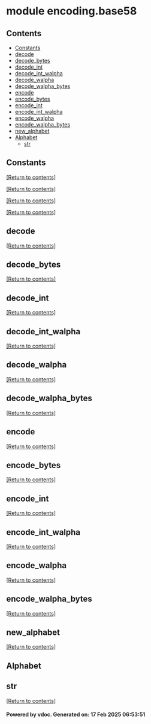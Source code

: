 # module encoding.base58


## Contents
- [Constants](#Constants)
- [decode](#decode)
- [decode_bytes](#decode_bytes)
- [decode_int](#decode_int)
- [decode_int_walpha](#decode_int_walpha)
- [decode_walpha](#decode_walpha)
- [decode_walpha_bytes](#decode_walpha_bytes)
- [encode](#encode)
- [encode_bytes](#encode_bytes)
- [encode_int](#encode_int)
- [encode_int_walpha](#encode_int_walpha)
- [encode_walpha](#encode_walpha)
- [encode_walpha_bytes](#encode_walpha_bytes)
- [new_alphabet](#new_alphabet)
- [Alphabet](#Alphabet)
  - [str](#str)

## Constants
[[Return to contents]](#Contents)

[[Return to contents]](#Contents)

[[Return to contents]](#Contents)

[[Return to contents]](#Contents)

## decode
[[Return to contents]](#Contents)

## decode_bytes
[[Return to contents]](#Contents)

## decode_int
[[Return to contents]](#Contents)

## decode_int_walpha
[[Return to contents]](#Contents)

## decode_walpha
[[Return to contents]](#Contents)

## decode_walpha_bytes
[[Return to contents]](#Contents)

## encode
[[Return to contents]](#Contents)

## encode_bytes
[[Return to contents]](#Contents)

## encode_int
[[Return to contents]](#Contents)

## encode_int_walpha
[[Return to contents]](#Contents)

## encode_walpha
[[Return to contents]](#Contents)

## encode_walpha_bytes
[[Return to contents]](#Contents)

## new_alphabet
[[Return to contents]](#Contents)

## Alphabet
## str
[[Return to contents]](#Contents)

#### Powered by vdoc. Generated on: 17 Feb 2025 06:53:51
